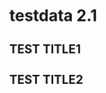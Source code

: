 # testdata 2.1

<!-- @TD2.1.1@ (FROM: @TD1.2@) -->
## TEST TITLE1

<!-- @TD2.1.2@ (FROM: @TD1.2@) -->
## TEST TITLE2

